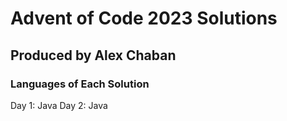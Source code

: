 # Advent of Code 2023 Solutions
## Produced by Alex Chaban

### Languages of Each Solution

Day 1: Java
Day 2: Java
